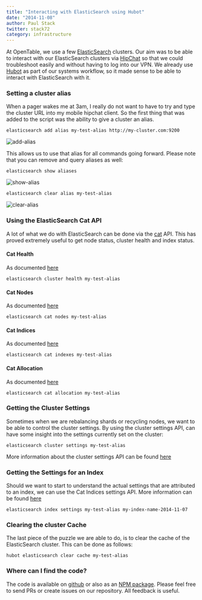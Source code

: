 ```yaml
---
title: "Interacting with ElasticSearch using Hubot"
date: "2014-11-08"
author: Paul Stack
twitter: stack72
category: infrastructure
---
```


At OpenTable, we use a few [ElasticSearch]() clusters. Our aim was to be able to interact with our ElasticSearch clusters via [HipChat](http://www.hipchat.com) so that we could troubleshoot easily and without having to log into our VPN. We already use [Hubot](http://hubot.github.com) as part of our systems workflow, so it made sense to be able to interact with ElasticSearch with it.

### Setting a cluster alias

When a pager wakes me at 3am, I really do not want to have to try and type the cluster URL into my mobile hipchat client. So the first thing that was added to the script was the ability to give a cluster an alias.

```
elasticsearch add alias my-test-alias http://my-cluster.com:9200
```

![add-alias](/images/posts/elasticsearch-add-alias.png)

This allows us to use that alias for all commands going forward. Please note that you can remove and query aliases as well:

```
elasticsearch show aliases
```

![show-alias](/images/posts/elasticsearch-show-aliases.png)

```
elasticsearch clear alias my-test-alias
```

![clear-alias](/images/posts/elasticsearch-clear-alias.png)

### Using the ElasticSearch Cat API

A lot of what we do with ElasticSearch can be done via the [cat](http://www.elasticsearch.org/guide/en/elasticsearch/reference/current/cat.html) API. This has proved extremely useful to get node status, cluster health and index status.

#### Cat Health

As documented [here](http://www.elasticsearch.org/guide/en/elasticsearch/reference/current/cat-health.html#cat-health)

```
elasticsearch cluster health my-test-alias
```

#### Cat Nodes

As documented [here](http://www.elasticsearch.org/guide/en/elasticsearch/reference/current/cat-nodes.html)

```
elasticsearch cat nodes my-test-alias
```

#### Cat Indices

As documented [here](http://www.elasticsearch.org/guide/en/elasticsearch/reference/current/cat-indices.html)

```
elasticsearch cat indexes my-test-alias
```

#### Cat Allocation

As documented [here]()

```
elasticsearch cat allocation my-test-alias
```

### Getting the Cluster Settings

Sometimes when we are rebalancing shards or recycling nodes, we want to be able to control the cluster settings. By using the cluster settings API, can have some insight into the settings currently set on the cluster:

```
elasticsearch cluster settings my-test-alias
```

More information about the cluster settings API can be found [here](http://www.elasticsearch.org/guide/en/elasticsearch/reference/current/cluster-update-settings.html#cluster-settings)

### Getting the Settings for an Index

Should we want to start to understand the actual settings that are attributed to an index, we can use the Cat Indices settings API. More information can be found [here](http://www.elasticsearch.org/guide/en/elasticsearch/reference/current/indices-get-settings.html)

```
elasticsearch index settings my-test-alias my-index-name-2014-11-07
```

### Clearing the cluster Cache

The last piece of the puzzle we are able to do, is to clear the cache of the ElasticSearch cluster. This can be done as follows:

```
hubot elasticsearch clear cache my-test-alias
```

### Where can I find the code?

The code is available on [github](https://github.com/stack72/hubot-elasticsearch) or also as an [NPM package](https://www.npmjs.org/package/hubot-elasticsearch). Please feel free to send PRs or create issues on our repository. All feedback is useful.
